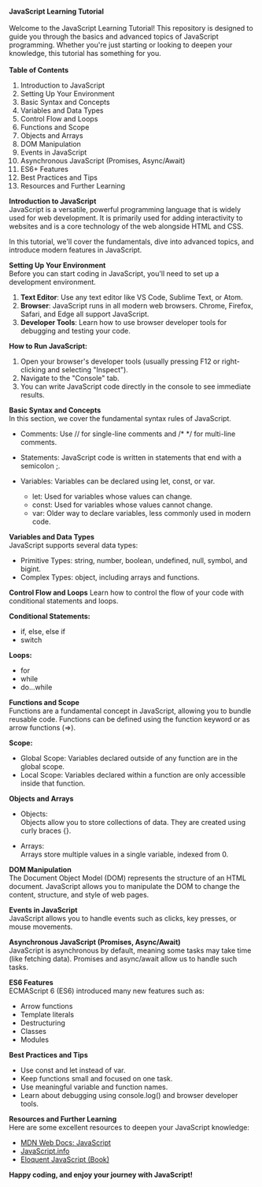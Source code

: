 **JavaScript Learning Tutorial** </br></br>
Welcome to the JavaScript Learning Tutorial! This repository is designed to guide you through the basics and advanced topics of JavaScript programming. Whether you're just starting or looking to deepen your knowledge, this tutorial has something for you.</br></br>
**Table of Contents**</br>
1. Introduction to JavaScript</br>
2. Setting Up Your Environment</br>
3. Basic Syntax and Concepts</br>
4. Variables and Data Types</br>
5. Control Flow and Loops</br>
6. Functions and Scope</br>
7. Objects and Arrays</br>
8. DOM Manipulation</br>
9. Events in JavaScript</br>
10. Asynchronous JavaScript (Promises, Async/Await)</br>
11. ES6+ Features</br>
12. Best Practices and Tips</br>
13. Resources and Further Learning</br>

**Introduction to JavaScript**</br>
JavaScript is a versatile, powerful programming language that is widely used for web development. It is primarily used for adding interactivity to websites and is a core technology of the web alongside HTML and CSS.</br>

In this tutorial, we'll cover the fundamentals, dive into advanced topics, and introduce modern features in JavaScript.</br>

**Setting Up Your Environment**</br>
Before you can start coding in JavaScript, you'll need to set up a development environment.<br>

1. **Text Editor**: Use any text editor like VS Code, Sublime Text, or Atom.<br>
2. **Browser**: JavaScript runs in all modern web browsers. Chrome, Firefox, Safari, and Edge all support JavaScript.<br>
3. **Developer Tools**: Learn how to use browser developer tools for debugging and testing your code.<br>

**How to Run JavaScript:**<br>
1. Open your browser's developer tools (usually pressing F12 or right-clicking and selecting "Inspect").<br>
2. Navigate to the "Console" tab.<br>
3. You can write JavaScript code directly in the console to see immediate results.<br>


**Basic Syntax and Concepts**<br>
In this section, we cover the fundamental syntax rules of JavaScript.<br>

* Comments: Use // for single-line comments and /* */ for multi-line comments.<br>
* Statements: JavaScript code is written in statements that end with a semicolon ;.<br>
* Variables: Variables can be declared using let, const, or var.<br>

   * let: Used for variables whose values can change.<br>
   * const: Used for variables whose values cannot change.<br>
   * var: Older way to declare variables, less commonly used in modern code.<br>

**Variables and Data Types**<br>
JavaScript supports several data types:<br>

* Primitive Types: string, number, boolean, undefined, null, symbol, and bigint.<br>
* Complex Types: object, including arrays and functions.<br>

**Control Flow and Loops**
Learn how to control the flow of your code with conditional statements and loops.<br>

**Conditional Statements:**<br>
* if, else, else if<br>
* switch<br>

**Loops:**<br>
* for<br>
* while<br>
* do...while<br>

**Functions and Scope**<br>
Functions are a fundamental concept in JavaScript, allowing you to bundle reusable code. Functions can be defined using the function keyword or as arrow functions (=>).<br>

**Scope:**<br>
* Global Scope: Variables declared outside of any function are in the global scope.<br>
* Local Scope: Variables declared within a function are only accessible inside that function.<br>

**Objects and Arrays**<br>
* Objects:<br>
Objects allow you to store collections of data. They are created using curly braces {}.<br>

* Arrays:<br>
Arrays store multiple values in a single variable, indexed from 0.


**DOM Manipulation**<br>
The Document Object Model (DOM) represents the structure of an HTML document. JavaScript allows you to manipulate the DOM to change the content, structure, and style of web pages.<br>

**Events in JavaScript**<br>
JavaScript allows you to handle events such as clicks, key presses, or mouse movements.<br>

**Asynchronous JavaScript (Promises, Async/Await)**<br>
JavaScript is asynchronous by default, meaning some tasks may take time (like fetching data). Promises and async/await allow us to handle such tasks.<br>

**ES6 Features**<br>
ECMAScript 6 (ES6) introduced many new features such as:<br>

* Arrow functions<br>
* Template literals<br>
* Destructuring<br>
* Classes<br>
* Modules<br>

**Best Practices and Tips**<br>
* Use const and let instead of var.<br>
* Keep functions small and focused on one task.<br>
* Use meaningful variable and function names.<br>
* Learn about debugging using console.log() and browser developer tools.<br>


**Resources and Further Learning**<br>
Here are some excellent resources to deepen your JavaScript knowledge:<br>

* [MDN Web Docs: JavaScript](https://developer.mozilla.org/en-US/docs/Web/JavaScript)<br>
* [JavaScript.info](https://javascript.info/)<br>
* [Eloquent JavaScript (Book)](https://eloquentjavascript.net/)<br>

**Happy coding, and enjoy your journey with JavaScript!**
